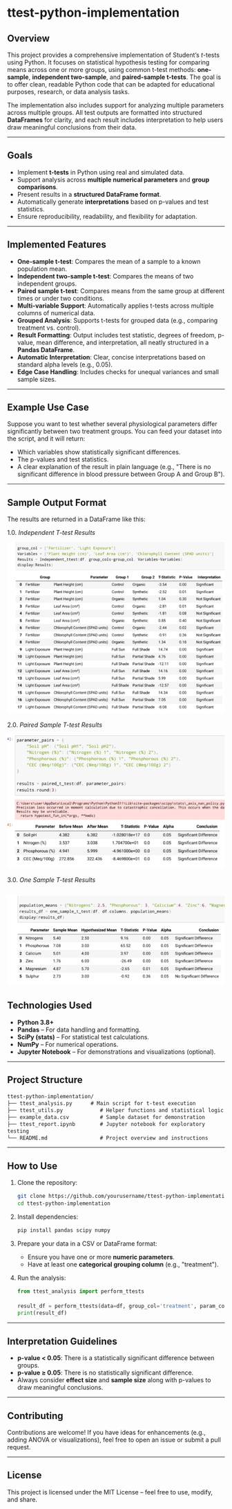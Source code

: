 # **ttest-python-implementation**

## **Overview**

This project provides a comprehensive implementation of Student’s *t*-tests using Python. It focuses on statistical hypothesis testing for comparing means across one or more groups, using common t-test methods: **one-sample**, **independent two-sample**, and **paired-sample t-tests**. The goal is to offer clean, readable Python code that can be adapted for educational purposes, research, or data analysis tasks.

The implementation also includes support for analyzing multiple parameters across multiple groups. All test outputs are formatted into structured **DataFrames** for clarity, and each result includes interpretation to help users draw meaningful conclusions from their data.

---

## **Goals**

* Implement **t-tests** in Python using real and simulated data.
* Support analysis across **multiple numerical parameters** and **group comparisons**.
* Present results in a **structured DataFrame format**.
* Automatically generate **interpretations** based on p-values and test statistics.
* Ensure reproducibility, readability, and flexibility for adaptation.

---

## **Implemented Features**

* **One-sample t-test**: Compares the mean of a sample to a known population mean.
* **Independent two-sample t-test**: Compares the means of two independent groups.
* **Paired sample t-test**: Compares means from the same group at different times or under two conditions.
* **Multi-variable Support**: Automatically applies t-tests across multiple columns of numerical data.
* **Grouped Analysis**: Supports t-tests for grouped data (e.g., comparing treatment vs. control).
* **Result Formatting**: Output includes test statistic, degrees of freedom, p-value, mean difference, and interpretation, all neatly structured in a **Pandas DataFrame**.
* **Automatic Interpretation**: Clear, concise interpretations based on standard alpha levels (e.g., 0.05).
* **Edge Case Handling**: Includes checks for unequal variances and small sample sizes.

---

## **Example Use Case**

Suppose you want to test whether several physiological parameters differ significantly between two treatment groups. You can feed your dataset into the script, and it will return:

* Which variables show statistically significant differences.
* The p-values and test statistics.
* A clear explanation of the result in plain language (e.g., "There is no significant difference in blood pressure between Group A and Group B").

---

## **Sample Output Format**

The results are returned in a DataFrame like this:

1.0. *Independent T-test Results*

![Independent ttest results](./Resources/Independent_ttest.jpg)


2.0. *Paired Sample T-test Results*

![Paired Sample T-test Results](./Resources/paired_ttest.jpg)


3.0. *One Sample T-test Results*

![One Sample T-test Results](./Resources/one_sample_ttest.jpg)
---

## **Technologies Used**

* **Python 3.8+**
* **Pandas** – For data handling and formatting.
* **SciPy (stats)** – For statistical test calculations.
* **NumPy** – For numerical operations.
* **Jupyter Notebook** – For demonstrations and visualizations (optional).

---

## **Project Structure**

```
ttest-python-implementation/
├── ttest_analysis.py      # Main script for t-test execution
├── ttest_utils.py            # Helper functions and statistical logic
├── example_data.csv          # Sample dataset for demonstration
├── ttest_report.ipynb        # Jupyter notebook for exploratory testing
└── README.md                 # Project overview and instructions
```

---

## **How to Use**

1. Clone the repository:

   ```bash
   git clone https://github.com/yourusername/ttest-python-implementation.git
   cd ttest-python-implementation
   ```

2. Install dependencies:

   ```bash
   pip install pandas scipy numpy
   ```

3. Prepare your data in a CSV or DataFrame format:

   * Ensure you have one or more **numeric parameters**.
   * Have at least one **categorical grouping column** (e.g., "treatment").

4. Run the analysis:

   ```python
   from ttest_analysis import perform_ttests

   result_df = perform_ttests(data=df, group_col='treatment', param_cols=['bp', 'hr'])
   print(result_df)
   ```

---

## **Interpretation Guidelines**

* **p-value < 0.05**: There is a statistically significant difference between groups.
* **p-value ≥ 0.05**: There is no statistically significant difference.
* Always consider **effect size** and **sample size** along with p-values to draw meaningful conclusions.

---

## **Contributing**

Contributions are welcome! If you have ideas for enhancements (e.g., adding ANOVA or visualizations), feel free to open an issue or submit a pull request.

---

## **License**

This project is licensed under the MIT License – feel free to use, modify, and share.
